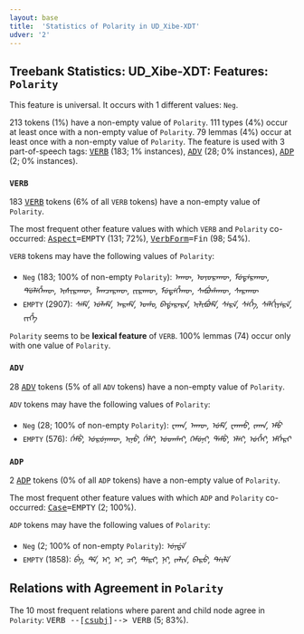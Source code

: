```yaml
---
layout: base
title:  'Statistics of Polarity in UD_Xibe-XDT'
udver: '2'
---
```


## Treebank Statistics: UD_Xibe-XDT: Features: `Polarity`

This feature is universal.
It occurs with 1 different values: `Neg`.

213 tokens (1%) have a non-empty value of `Polarity`.
111 types (4%) occur at least once with a non-empty value of `Polarity`.
79 lemmas (4%) occur at least once with a non-empty value of `Polarity`.
The feature is used with 3 part-of-speech tags: <tt><a href="sjo_xdt-pos-VERB.html">VERB</a></tt> (183; 1% instances), <tt><a href="sjo_xdt-pos-ADV.html">ADV</a></tt> (28; 0% instances), <tt><a href="sjo_xdt-pos-ADP.html">ADP</a></tt> (2; 0% instances).

### `VERB`

183 <tt><a href="sjo_xdt-pos-VERB.html">VERB</a></tt> tokens (6% of all `VERB` tokens) have a non-empty value of `Polarity`.

The most frequent other feature values with which `VERB` and `Polarity` co-occurred: <tt><a href="sjo_xdt-feat-Aspect.html">Aspect</a></tt><tt>=EMPTY</tt> (131; 72%), <tt><a href="sjo_xdt-feat-VerbForm.html">VerbForm</a></tt><tt>=Fin</tt> (98; 54%).

`VERB` tokens may have the following values of `Polarity`:

* `Neg` (183; 100% of non-empty `Polarity`): <em>ᠠᡣᡡ, ᠣᡪᠣᠷᠠᡣᡡ, ᠮᡠᡨᡝᠷᠠᡣᡡ, ᡩᡠᠯᡝᡥᡝᡣᡡ, ᡞᠰᡞᠷᠠᡣᡡ, ᠯᠠᡣᠴᠠᠷᡣᡡ, ᡪᡞᠷᠠᡣᡡ, ᠮᡠᡨᡝᡥᡝᡣᡡ, ᠰᠠᠪᡠᡥᠠᡣᡡ, ᠰᠠᠷᠠᡣᡡ</em>
* `EMPTY` (2907): <em>ᠰᡝᠮᡝ, ᡠᠯᠠᠮᡝ, ᠠᠷᠠᠮᡝ, ᠣᡥᠣ, ᠪᠠᡩᠠᠷᠠᠷᠠ, ᡞᠯᡞᠪᡠᠮᡝ, ᠰᡝᠷᡝ, ᠰᡝᡥᡝ, ᠰᡝᠯᡤᡞᠶᡝᠷᡝ, ᡪᡞᡥᡝ</em>

`Polarity` seems to be **lexical feature** of `VERB`. 100% lemmas (74) occur only with one value of `Polarity`.

### `ADV`

28 <tt><a href="sjo_xdt-pos-ADV.html">ADV</a></tt> tokens (5% of all `ADV` tokens) have a non-empty value of `Polarity`.

`ADV` tokens may have the following values of `Polarity`:

* `Neg` (28; 100% of non-empty `Polarity`): <em>ᠸᠠᡣᠠ, ᠠᡣᡡ, ᡠᠮᡝ, ᠸᠠᡣᠠᡠ, ᡪᠠᡣᠠ, ᡝᠮᡠ</em>
* `EMPTY` (576): <em>ᡤᡝᠮᡠ, ᡠᠷᡠᠨᠠᡣᡡ, ᡞᠨᡠ, ᡤᡝᠯᡞ, ᡠᡨᡥᠠᡞ, ᡣᡝᠮᡠᠨᡞ, ᡩᠠᠮᡠ, ᡝᠯᡝᡞ, ᡠᡥᡝᡞ, ᡝᠮᡤᡝᠷᡞ</em>

### `ADP`

2 <tt><a href="sjo_xdt-pos-ADP.html">ADP</a></tt> tokens (0% of all `ADP` tokens) have a non-empty value of `Polarity`.

The most frequent other feature values with which `ADP` and `Polarity` co-occurred: <tt><a href="sjo_xdt-feat-Case.html">Case</a></tt><tt>=EMPTY</tt> (2; 100%).

`ADP` tokens may have the following values of `Polarity`:

* `Neg` (2; 100% of non-empty `Polarity`): <em>ᡠᠨᡩᡝ</em>
* `EMPTY` (1858): <em>ᠪᡝ, ᡩᡝ, ᡞ᠋, ᡞ, ᠴᡞ, ᡩᡝᠷᡞ, ᠨᡞ, ᡪᠠᠯᡞᠨ, ᠪᠠᠷᡠ, ᡨᡝᡞᠯᡝ</em>

## Relations with Agreement in `Polarity`

The 10 most frequent relations where parent and child node agree in `Polarity`:
<tt>VERB --[<tt><a href="sjo_xdt-dep-csubj.html">csubj</a></tt>]--> VERB</tt> (5; 83%).

